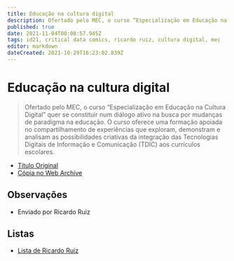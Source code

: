 ```yaml
---
title: Educação na cultura digital
description: Ofertado pelo MEC, o curso “Especialização em Educação na Cultura Digital” quer se constituir num diálogo ativo na busca por mudanças de paradigma na educação.
published: true
date: 2021-11-04T00:08:57.945Z
tags: id21, critical data comics, ricardo ruiz, cultura digital, mec
editor: markdown
dateCreated: 2021-10-29T16:23:02.839Z
---
```


# Educação na cultura digital

> Ofertado pelo MEC, o curso “Especialização em Educação na Cultura Digital” quer se constituir num diálogo ativo na busca por mudanças de paradigma na educação. O curso oferece uma formação apoiada no compartilhamento de experiências que exploram, demonstram e analisam as possibilidades criativas da integração das Tecnologias Digitais de Informação e Comunicação (TDIC) aos currículos escolares.

 - [Título Original](http://educacaonaculturadigital.mec.gov.br/)
 - [Cópia no Web Archive](https://web.archive.org/web/20210609155318/http://educacaonaculturadigital.mec.gov.br/)

## Observações

- Enviado por Ricardo Ruiz

## Listas

- [Lista de Ricardo Ruiz](/listas/ricardo-ruiz)
